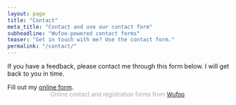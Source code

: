 ```yaml
---
layout: page
title: "Contact"
meta_title: "Contact and use our contact form"
subheadline: "Wufoo-powered contact forms"
teaser: "Get in touch with me? Use the contact form."
permalink: "/contact/"
---
```

If you have a feedback, please contact me through this form below. I will get back to you in time. 

<div id="wufoo-zthv6m51wpv2ni">
Fill out my <a href="https://ruoitrauan.wufoo.com/forms/zthv6m51wpv2ni">online form</a>.
</div>
<div id="wuf-adv" style="font-family:inherit;font-size: small;color:#a7a7a7;text-align:center;display:block;">Online contact and registration forms from <a href="http://www.wufoo.com">Wufoo</a>.</div>
<script type="text/javascript">var zthv6m51wpv2ni;(function(d, t) {
var s = d.createElement(t), options = {
'userName':'ruoitrauan',
'formHash':'zthv6m51wpv2ni',
'autoResize':true,
'height':'437',
'async':true,
'host':'wufoo.com',
'header':'show',
'ssl':true};
s.src = ('https:' == d.location.protocol ? 'https://' : 'http://') + 'www.wufoo.com/scripts/embed/form.js';
s.onload = s.onreadystatechange = function() {
var rs = this.readyState; if (rs) if (rs != 'complete') if (rs != 'loaded') return;
try { zthv6m51wpv2ni = new WufooForm();zthv6m51wpv2ni.initialize(options);zthv6m51wpv2ni.display(); } catch (e) {}};
var scr = d.getElementsByTagName(t)[0], par = scr.parentNode; par.insertBefore(s, scr);
})(document, 'script');</script>




 [1]: http://www.wufoo.com/
